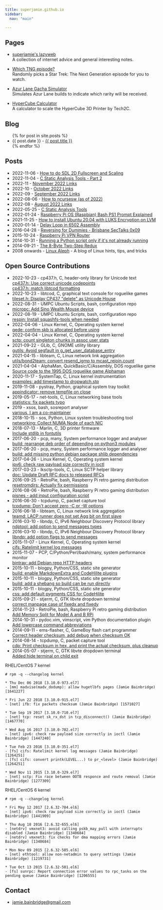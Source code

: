 ```yaml
---
title: superjamie.github.io
sidebar:
  nav: "main"

---
```


## Pages

*   [superjamie's lazyweb](https://github.com/superjamie/lazyweb/wiki)  
    A collection of internet advice and general interesting notes.

*   [Which TNG episode?](http://superjamie.github.io/tng)  
    Randomly picks a Star Trek: The Next Generation episode for you to watch.

*   [Azur Lane Gacha Simulator](http://superjamie.github.io/gacha)  
    Simulates Azur Lane builds to indicate which rarity will be received.

*   [HyperCube Calculator](http://superjamie.github.io/hypercube)  
    A calculator to scale the HyperCube 3D Printer by Tech2C.

## Blog

<ul>
  {% for post in site.posts %}
    <li>
      {{ post.date }} - <a href="{{ post.url }}">{{ post.title }}</a>
    </li>
  {% endfor %}
</ul>

## Posts

*   2022-11-06 - [How to do SDL 2D Fullscreen and Scaling](https://gist.github.com/superjamie/4746f2873143125f583c4643a4e14ae1)
*   2022-11-04 - [C Static Analysis Tools - Part 2](https://gist.github.com/superjamie/fe4ef704ee39e73610920b4212707932)
*   2022-11 - [November 2022 Links](https://gist.github.com/superjamie/32da17f458c416b55b6c8c8a3c4600a6)
*   2022-10 - [October 2022 Links](https://gist.github.com/superjamie/8edbe49606d642efd8ec771cd59555b1)
*   2022-09 - [September 2022 Links](https://gist.github.com/superjamie/343b7652a6453a45c0b055ee4817f066)
*   2022-08-06 - [How to ncursesw (as of 2022)](https://gist.github.com/superjamie/978a760c712c384c937f8b420385d709)
*   2022-08 - [August 2022 Links](https://gist.github.com/superjamie/e955127b65d36e120108deec212b6c56)
*   2022-05-25 - [C Static Analysis Tools](https://gist.github.com/superjamie/38a021b0c9b2e40b3dfbbc249ea0b76c)
*   2022-01-24 - [Raspberry Pi OS (Raspbian) Bash PS1 Prompt Explained](https://gist.github.com/superjamie/2b2c73dcf6003f2ebdb8584e65ce9640)
*   2021-11-25 - [How to install Ubuntu 20.04 with LUKS Encryption on LVM](https://gist.github.com/superjamie/d56d8bc3c9261ad603194726e3fef50f)
*   2020-01-14 - [Delay Loop in 6502 Assembly](https://gist.github.com/superjamie/fd80fabadf39199c97de400213f614e9)
*   2016-04-28 - [Reversing for Dummies - Brisbane SecTalks 0x09](https://gist.github.com/superjamie/7c6f5c1c2ed728f2e06d4b64dc529116)
*   2015-10-24 - [Raspberry Pi VPN Router](https://gist.github.com/superjamie/ac55b6d2c080582a3e64)
*   2014-10-31 - [Running a Python script only if it's not already running](https://gist.github.com/superjamie/9c5672722a1f3d84a692)
*   2014-09-21 - [The 8-Byte Two-Step Redux](https://gist.github.com/superjamie/72f7bf3b6a22371d24f7)
*   2008 onwards - [Linux Aleph](https://linuxaleph.blogspot.com/) - A blog of Linux hints, tips, and tricks

## Open Source Contributions

*   2022-10-23 - cp437.h, C, header-only library for Unicode text  
    [cp437.h: Use correct unicode codepoints](https://github.com/Journeyman-dev/cp437.h/commit/42fab17f8b9806e0c2da2f62076b84951282ca0c)  
    [cp437.h: match libtcod formatting](https://github.com/Journeyman-dev/cp437.h/commit/f26df47ff5bf7af6c8bff6230b4ed95b5bc85967)
*   2022-10-23 - libtcod, C, graphical text console for roguelike games  
    [tileset.h: Display CP437 "delete" as Unicode House](https://github.com/libtcod/libtcod/commit/33384208e57691d7b8e5975979bd6b3a7f716087)
*   2022-08-31 - UMPC Ubuntu Scripts, bash, configuration repo  
    [micropc: Add Sino Wealth Mouse device](https://github.com/wimpysworld/umpc-ubuntu/commit/4e6ed337cdbbd054a48bcdadfdbb94a83acb93f1)
*   2022-08-19 - UMPC Ubuntu Scripts, bash, configuration repo  
    [respin: Install squashfs-tools when needed](https://github.com/wimpysworld/umpc-ubuntu/commit/ca4c945217b45136b63264e1629af5b2b5f08373)
*   2022-04-06 - Linux Kernel, C, Operating system kernel  
    [qede: confirm skb is allocated before using](https://git.kernel.org/pub/scm/linux/kernel/git/netdev/net.git/commit/?id=4e910dbe3650)
*   2022-04-04 - Linux Kernel, C, Operating system kernel  
    [sctp: count singleton chunks in assoc user stats](https://git.kernel.org/pub/scm/linux/kernel/git/netdev/net.git/commit/?id=e3d37210df5c)
*   2021-09-22 - GLib, C, GNOME utility library  
    [gutils: Avoid segfault in g_get_user_database_entry](https://gitlab.gnome.org/GNOME/glib/-/commit/bb40105fe95b5d95e31715ddb210380d381a1e26)
*   2021-04-15 - libteam, C, Linux network link aggregation  
    [utils/bond2team: convert resend_igmp to mcast_rejoin.count](https://lists.fedorahosted.org/archives/list/libteam@lists.fedorahosted.org/message/5GCI7UJI325NQZLC4PCZZABAOBBLVAPN/)
*   2021-04-04 - AlphaMan, QuickBasic/C/Assembly, DOS roguelike game  
    [Source code to the 1995 DOS roguelike game Alphaman](https://github.com/superjamie/alphaman-src)
*   2020-11-17 - SystemTap, C, Linux kernel instrumentation  
    [examples: add timestamp to dropwatch.stp](https://sourceware.org/git/?p=systemtap.git;a=commit;h=c77a9824dc8397973ed4498ce6a8c4e85f15556f)
*   2019-11-08 - pystray, Python, graphical system tray toolkit  
    [appindicator: remove tempfile on close](https://github.com/moses-palmer/pystray/commit/f6babe2f2b4790ab9dfcaabfe9d5ae22c49e0cf8)
*   2019-05-17 - net-tools, C, Linux networking base tools  
    [statistics: fix packets typo](https://sourceforge.net/p/net-tools/code/ci/bc3d7dc9bd7741527dddfa4d1c1dec89a2b60512/)
*   2019 - xsos, bash, sosreport analyser  
    [various, I am a co-maintainer](https://github.com/ryran/xsos/commits/master)
*   2018-10-15 - sos, Python, Linux system troubleshooting tool  
    [networking: Collect NUMA Node of each NIC](https://github.com/sosreport/sos/commit/516d97bbfcd58d665dffff0e02a15b15249dd530)
*   2018-07-13 - Marlin, C, 3D printer firmware  
    [Include stdlib in fontutils](https://github.com/MarlinFirmware/Marlin/commit/8c57cadbe747f9c422025c212aca8da3e22fe821)
*   2017-06-20 - pcp, many, System performance logger and analyser  
    [build: rearrange deb order of depending on python3 modules](https://github.com/performancecopilot/pcp/commit/8fb18a389d51a5832cafdb24374642320ff27d96)
*   2017-06-20 - pcp, many, System performance logger and analyser  
    [build: add missing python debian package shlib dependencies](https://github.com/performancecopilot/pcp/commit/be39423ad9273292d1f72b911a09d2fb2484e30e)
*   2017-04-26 - Linux Kernel, C, Operating system kernel  
    [ipv6: check raw payload size correctly in ioctl](https://git.kernel.org/pub/scm/linux/kernel/git/torvalds/linux.git/commit/?id=105f5528b9bbaa08b526d3405a5bcd2ff0c953c8)
*   2017-03-23 - lksctp-tools, C, Linux SCTP helper library  
    [doc: Update Draft RFC docs to released RFCs](https://github.com/sctp/lksctp-tools/commit/0faa8fbf7074a0241a1ebf8223b78e701a4ea847)
*   2016-09-25 - RetroPie, bash, Raspberry Pi retro gaming distribution  
    [resetromdirs: Actually fix permissions](https://github.com/RetroPie/RetroPie-Setup/commit/0dddc018d7ccd283204eaa17581162a8a9571926)
*   2016-08-06 - RetroPie, bash, Raspberry Pi retro gaming distribution  
    [pisnes - add input configuration script](https://github.com/RetroPie/RetroPie-Setup/commit/1a758b74035d15b37b735e173c0d1a4781a16d06)
*   2016-06-30 - tcpdump, C, packet capture tool  
    [tcpdump: Don't accept zero -C or -W options](https://github.com/the-tcpdump-group/tcpdump/commit/68a0f9980d04dc89b2fb29e5b721ad7606d9733b)
*   2016-06-18 - libteam, C, Linux network link aggregation  
    [teamd: LACP runner does not set Agg bit on first slave](https://github.com/jpirko/libteam/commit/14684953b1e50a9359d2cc38c5e35d5c36796ac8)
*   2016-03-10 - libndp, C, IPv6 Neighbour Discovery Protocol library  
    [ndptool: add option to send messages types](https://github.com/jpirko/libndp/commit/8bd97d7548236a29deeca27c94feb94a1cc71149)
*   2016-03-10 - libndp, C, IPv6 Neighbour Discovery Protocol library  
    [libndp: add option flags to send messages](https://github.com/jpirko/libndp/commit/cb1ab5fc8b993f23924385ebee42d52ff45e4e8a)
*   2015-11-07 - Linux Kernel, C, Operating system kernel  
    [cifs: Ratelimit kernel log messages](https://git.kernel.org/pub/scm/linux/kernel/git/torvalds/linux.git/commit/?id=ec7147a99e33a9e4abad6fc6e1b40d15df045d53)
*   2015-11-07 - PCP, C/Python/Perl/bash/many, system performance monitor  
    [bintray: add Debian repo HTTP headers](https://github.com/performancecopilot/pcp/commit/ee3f79c2125d8d179dcc6c3d20e575e42fbc5ccb)
*   2015-10-11 - blogpy, Python/CSS, static site generator  
    [build: enable MarkdownExtra and CodeHilite plugins](https://github.com/travisred/blogpy/commit/ff761853dc517cd188219782305bbf86f3872ddb)
*   2015-10-11 - blogpy, Python/CSS, static site generator  
    [build: add a shebang so build can be run directly](https://github.com/travisred/blogpy/commit/c2a152ae44c3a16f6247e2ce098043242dbc8da2)
*   2015-10-11 - blogpy, Python/CSS, static site generator  
    [css: add default pygments CSS for CodeHilite](https://github.com/travisred/blogpy/commit/66c6c5a56ef281f2f656b57f56fc33b86f08083d)
*   2015-09-21 - stjerm, C, GTK libvte dropdown terminal  
    [correct manpage case of fixedx and fixedy](https://github.com/stjerm/stjerm/commit/e58ae011dc2a0e04716eab5bdc3604f03059d168)
*   2014-11-23 - RetroPie, bash, Raspberry Pi retro gaming distribution  
    [Add Memory Split for Model A and B RPi](https://github.com/RetroPie/RetroPie-Setup/commit/8fbbcf11e90397b9e35a3429973ea86fd566102f)
*   2014-10-31 - pydoc.vim, vimscript, vim Python documentation plugin  
    [Add lowercase command abbreviations](https://github.com/fs111/pydoc.vim/commit/b522912d32f81f421b7e713698869c10b588530a)
*   2014-09-11 - ems-flasher, C, GameBoy flash cart programmer  
    [Correct header checksum, add debug when checksum OK](https://github.com/gheja/ems-flasher/commit/8a1141b7e07804e2b6d9ae77962b02f3bf222215)
*   2014-08-14 - tcpdump, C, packet capture tool  
    [cdp: Print checksum in hex, and print the actual checksum, plus cleanup](https://github.com/the-tcpdump-group/tcpdump/commit/24007a9a1249ed8733ff0039812ba92544a38bbe)
*   2014-05-07 - stjerm, C, GTK libvte dropdown terminal  
    [Added hide terminal on child exit](https://github.com/stjerm/stjerm/commit/dff865795e8cf223eca9eb87c8a7c1e33e9a543c)

RHEL/CentOS 7 kernel

~~~
# rpm -q --changelog kernel

* Thu Dec 06 2018 [3.10.0-973.el7]
- [mm] madvise(madv_dodump): allow hugetlbfs pages (Jamie Bainbridge) [1641227]

* Fri Jun 22 2018 [3.10.0-915.el7]
- [net] ifb: fix packets checksum (Jamie Bainbridge) [1571027]

* Tue Sep 19 2017 [3.10.0-710.el7]
- [net] tcp: reset sk_rx_dst in tcp_disconnect() (Jamie Bainbridge) [1467770]

* Wed Aug 16 2017 [3.10.0-702.el7]
- [net] ipv6: check raw payload size correctly in ioctl (Jamie Bainbridge) [1447240]

* Tue Feb 23 2016 [3.10.0-351.el7]
- [fs] cifs: Ratelimit kernel log messages (Jamie Bainbridge) [1264251]
- [fs] cifs: convert printk(LEVEL...) to pr_<level> (Jamie Bainbridge) [1264251]

* Wed Nov 11 2015 [3.10.0-329.el7]
- [net] sctp: Fix race between OOTB responce and route removal (Jamie Bainbridge) [1277309]
~~~

RHEL/CentOS 6 kernel

~~~
# rpm -q --changelog kernel

* Fri May 12 2017 [2.6.32-704.el6]
- [net] ipv6: check raw payload size correctly in ioctl (Jamie Bainbridge) [1441909]

* Thu Aug 18 2016 [2.6.32-655.el6]
- [netdrv] vmxnet3: avoid calling pskb_may_pull with interrupts disabled (Jamie Bainbridge) [1340684]
- [netdrv] vmxnet3: fix checks for dma mapping errors (Jamie Bainbridge) [1340684]

* Mon Nov 09 2015 [2.6.32-585.el6]
- [net] ethtool: allow non-netadmin to query settings (Jamie Bainbridge) [1219731]

* Tue Oct 13 2015 [2.6.32-581.el6]
- [fs] sunrpc: Report connection error values to rpc_tasks on the pending queue (Jamie Bainbridge) [1206555]
~~~

## Contact

*   <jamie.bainbridge@gmail.com>
